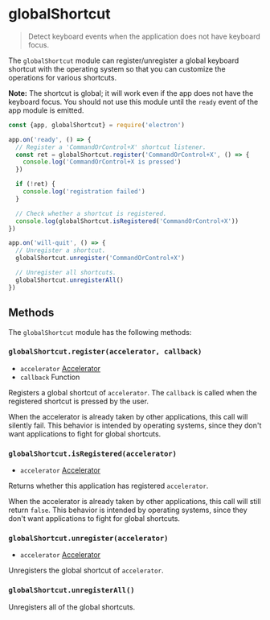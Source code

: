 # globalShortcut

> Detect keyboard events when the application does not have keyboard focus.

The `globalShortcut` module can register/unregister a global keyboard shortcut
with the operating system so that you can customize the operations for various
shortcuts.

**Note:** The shortcut is global; it will work even if the app does
not have the keyboard focus. You should not use this module until the `ready`
event of the app module is emitted.

```javascript
const {app, globalShortcut} = require('electron')

app.on('ready', () => {
  // Register a 'CommandOrControl+X' shortcut listener.
  const ret = globalShortcut.register('CommandOrControl+X', () => {
    console.log('CommandOrControl+X is pressed')
  })

  if (!ret) {
    console.log('registration failed')
  }

  // Check whether a shortcut is registered.
  console.log(globalShortcut.isRegistered('CommandOrControl+X'))
})

app.on('will-quit', () => {
  // Unregister a shortcut.
  globalShortcut.unregister('CommandOrControl+X')

  // Unregister all shortcuts.
  globalShortcut.unregisterAll()
})
```

## Methods

The `globalShortcut` module has the following methods:

### `globalShortcut.register(accelerator, callback)`

* `accelerator` [Accelerator](accelerator.md)
* `callback` Function

Registers a global shortcut of `accelerator`. The `callback` is called when
the registered shortcut is pressed by the user.

When the accelerator is already taken by other applications, this call will
silently fail. This behavior is intended by operating systems, since they don't
want applications to fight for global shortcuts.

### `globalShortcut.isRegistered(accelerator)`

* `accelerator` [Accelerator](accelerator.md)

Returns whether this application has registered `accelerator`.

When the accelerator is already taken by other applications, this call will
still return `false`. This behavior is intended by operating systems, since they
don't want applications to fight for global shortcuts.

### `globalShortcut.unregister(accelerator)`

* `accelerator` [Accelerator](accelerator.md)

Unregisters the global shortcut of `accelerator`.

### `globalShortcut.unregisterAll()`

Unregisters all of the global shortcuts.
